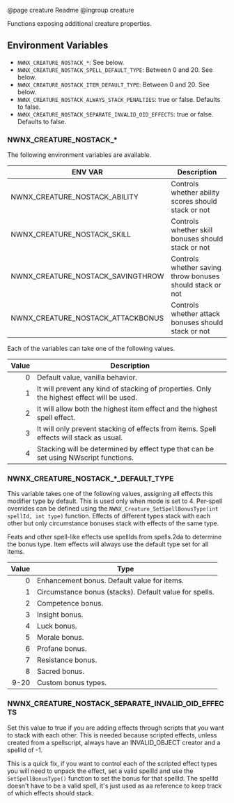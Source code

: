@page creature Readme
@ingroup creature

Functions exposing additional creature properties.

## Environment Variables

* `NWNX_CREATURE_NOSTACK_*`: See below.
* `NWNX_CREATURE_NOSTACK_SPELL_DEFAULT_TYPE`: Between 0 and 20. See below.
* `NWNX_CREATURE_NOSTACK_ITEM_DEFAULT_TYPE`: Between 0 and 20. See below.
* `NWNX_CREATURE_NOSTACK_ALWAYS_STACK_PENALTIES`: true or false. Defaults to false.
* `NWNX_CREATURE_NOSTACK_SEPARATE_INVALID_OID_EFFECTS`: true or false. Defaults to false.

### NWNX_CREATURE_NOSTACK_*

The following environment variables are available.

| ENV VAR | Description |
|---|----|
| NWNX_CREATURE_NOSTACK_ABILITY | Controls whether ability scores should stack or not |
| NWNX_CREATURE_NOSTACK_SKILL | Controls whether skill bonuses should stack or not |
| NWNX_CREATURE_NOSTACK_SAVINGTHROW | Controls whether saving throw bonuses should stack or not |
| NWNX_CREATURE_NOSTACK_ATTACKBONUS | Controls whether attack bonuses should stack or not |

Each of the variables can take one of the following values.

| Value | Description |
|---:|----|
| 0 | Default value, vanilla behavior. |
| 1 | It will prevent any kind of stacking of properties. Only the highest effect will be used. |
| 2 | It will allow both the highest item effect and the highest spell effect. |
| 3 | It will only prevent stacking of effects from items. Spell effects will stack as usual. |
| 4 | Stacking will be determined by effect type that can be set using NWscript functions. |

### NWNX_CREATURE_NOSTACK_*_DEFAULT_TYPE
This variable takes one of the following values, assigning all effects this modifier type by default.
This is used only when mode is set to 4. Per-spell overrides can be defined using the
`NWNX_Creature_SetSpellBonusType(int spellId, int type)` function. Effects of different types
stack with each other but only circumstance bonuses stack with effects of the same type.

Feats and other spell-like effects use spellIds from spells.2da to determine the bonus type. Item effects will always use the default type set for all items.

| Value | Type |
|---:|----|
| 0 | Enhancement bonus. Default value for items. |
| 1 | Circumstance bonus (stacks). Default value for spells. |
| 2 | Competence bonus. |
| 3 | Insight bonus. |
| 4 | Luck bonus. |
| 5 | Morale bonus. |
| 6 | Profane bonus. |
| 7 | Resistance bonus. |
| 8 | Sacred bonus. |
| 9-20 | Custom bonus types. |

### NWNX_CREATURE_NOSTACK_SEPARATE_INVALID_OID_EFFECTS
Set this value to true if you are adding effects through scripts that you want to stack with each other.
This is needed because scripted effects, unless created from a spellscript, always have an INVALID_OBJECT creator and a spellId of -1.

This is a quick fix, if you want to control each of the scripted effect types you will need to unpack the effect, set a valid spellId and use the
`SetSpellBonusType()` function to set the bonus for that spellId. The spellId doesn't have to be a valid spell, it's just used as aa reference
to keep track of which effects should stack.
